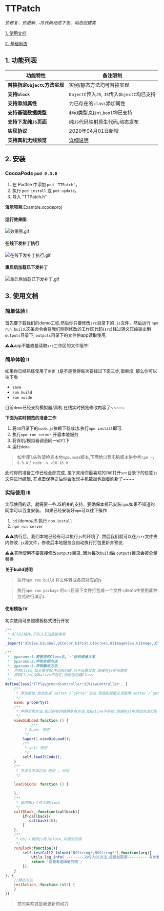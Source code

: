 # TTPatch
*热修复、热更新、JS代码动态下发、动态创建类*


[1. 使用文档](https://github.com/yangyangFeng/TTPatch/blob/master/%E4%BD%BF%E7%94%A8%E6%96%87%E6%A1%A3.md)

[2. 基础用法](https://github.com/yangyangFeng/TTPatch/wiki/%E5%9F%BA%E7%A1%80%E7%94%A8%E6%B3%95)




## 1. 功能列表 

|功能特性|备注限制|
|------|-------|
|**替换指定`ObjectC`方法实现**          | 实例/静态方法均可替换实现|
|**支持`block`**                      |`ObjectC`传入`JS`,  `JS`传入`ObjectC`均已支持|
|**支持添加属性**                     |为已存在的`class`添加属性|
|**支持基础数据类型**                   |非id类型,如`int`,`bool`均已支持|
|**支持下发纯`JS`页面**                    |纯`JS`代码映射原生代码,动态发布|
|**实现协议**                        | 2020年04月01日新增|
|**支持真机无线预览**                 | [详细说明](https://github.com/yangyangFeng/TTPatch/blob/master/%E4%BD%BF%E7%94%A8%E6%96%87%E6%A1%A3.md#%E7%AE%80%E5%8D%95%E4%BD%93%E9%AA%8C-ii)|



## 2. 安装


### CocoaPods `pod 0.3.0`

1. 在 Podfile 中添加  `pod 'TTPatch'`。
2. 执行 `pod install` 或 `pod update`。
3. 导入 "TTPatch.h"


**演示项目**:Example.xcodeproj 
#### 运行效果图

![效果图.gif](https://wos2.58cdn.com.cn/DeFazYxWvDti/frsupload/cc8621a9531f405a65118f2a4fe1bfc1_demo1.gif)


#### 在线下发补丁执行
![在线下发补丁执行.gif](https://wos2.58cdn.com.cn/DeFazYxWvDti/frsupload/f5a7fff60c8cf40308cca5d783981204_demo2.gif)


#### 重启后加载已下发补丁
![重启后加载已下发补丁.gif](https://wos2.58cdn.com.cn/DeFazYxWvDti/frsupload/cc1be957bfb4597aefd42aa3c579f30b_demo3.gif)

## 3. 使用文档

### 简单体验 I

首先要下载我们的demo工程,然后你只要修改`src`目录下的`.js`文件，然后运行 `npm run build`.这条命令会将我们刚刚修改的工作区代码(`src`)经过转义压缩输出到`outputs`目录下, `outputs`目录下的文件供app读取使用.

⚠️⚠️app不能直接读取`src`工作区的文件哦!!!!

### 简单体验 II
如果你已经熟练使用了`步骤 I`是不是觉得每次要经过下面三步,很麻烦. 那么你可以往下看
* `save`
* `run build`
* `run xocde`

目前`demo`已经支持模拟器/真机 在线实时预览修改内容了~~~~~

**下面为实时预览的准备工作**

1. 将`JS`目录下的`node.js`依赖下载成功.执行`npm install`即可.
2. 执行`npm run server` 开启本地服务
3. 将真机/模拟器调至同一`WIFI`下
4. 运行`demo`

> 如步骤1.失败请检查本地`npm,node`版本,下面给出我电脑版本供参考`npm -v  6.9.0`
/` node -v v10.16.0`


此时你的准备工作已经全部完成, 接下来用你最喜欢的`IDE`打开`src`目录下的任意`js`文件进行编辑, 在点击保存之后你会发现手机数据也跟着刷新了~~~~

### 实际使用 III

实际使用的话，就需要一些JS相关的支持，要确保本机已安装`npm`.如果不知道的同学可以百度安装。
如果已经安装好`npm`可以往下操作

1. `cd` /demo/JS  执行 `npm install`
2. `npm run server`



⚠️⚠️执行后，我们本地已经有可以执行`js`的环境了.
然后我们就可以在`/src`文件夹内修改`.js`源文件，修改后本地服务会自动执行打包更新并预览.


⚠️⚠️实际使用不要直接修改`outputs`目录, 因为每次`build`后 `outputs`目录会被全量替换

**关于build说明**
> 执行`npm run build` 将文件转成各自对应的js.

> 执行`npm run package` 将`src`目录下文件打包成一个文件.(demo中使用此种方式进行演示).

#### 使用模板 IV

初次使用可参照模板格式进行开发
```JavaScript
/**
 * 引入UI组件,不引入无法直接使用
 */ 
_import('UIView,UILabel,UIColor,UIFont,UIScreen,UIImageView,UIImage,UITapGestureRecognizer,UIButton,TTPlaygroundModel')

/**
 *  @params:1.要替换的Class名,`:`标识继承关系
 *  @params:2.声明实例方法
 *  @params:3.声明静态方法
 *  声明Class,如无需在Oc中动态创建,可不设置父类,直接在js中创建类
 *  声明Class,如Native不存在,则动态创建Class
 */
defineClass('TTPlaygroundController:UIViewController', {
    /**
	 * 添加属性,自动生成`setter`/`getter`方法,取值和赋值必须使用`setter`/`getter`方法.
	 */ 
	name: property(),
	/**
	 * 声明实例方法,如已存在则替换原有方法,如Native不存在,直接在js中添加方法实现
	 */ 
	viewDidLoad:function () {
	        /**
		 * Super 使用
		 */
		Super().viewDidLoad();
		/**
		 * self 使用
		 */ 
		self.loadJSCode();
	}
	/**
	 * 方法与方法之间 使用 , 分割
	 */
	,
	loadJSCode: function () {
  
	},
	/**
	 * 调用Obj-C传入的block
	 */
	callBlock_:function(callback){
		if(callback){
		   callback(10);
		}
	},
	/**
	 * Obj-C调用js传入block,并接受回调
	 */
	runBlock:function(){
		self.testCall2_(block("NSString*,NSString*"),function(arg){
			Utils.log_info('--------JS传入OC方法,接受到回调--------- 有参数,有返回值:string  '+arg);
			return '这是有返回值的哦';
		});
	}
}, {
	//静态方法
	testAction_:function (str) {
	}
})

```


> 您的喜欢就是我更新的动力

